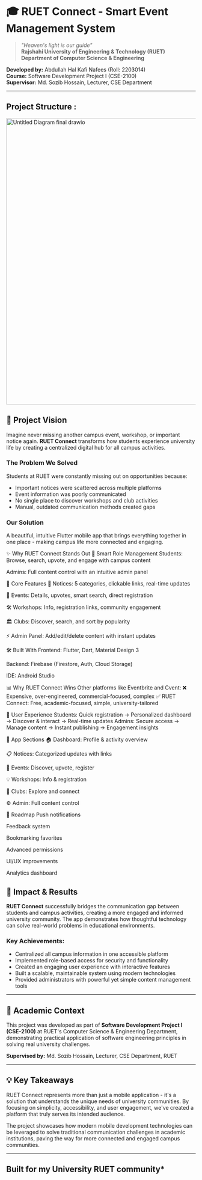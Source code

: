 # 🎓 RUET Connect - Smart Event Management System

> *"Heaven's light is our guide"*  
> **Rajshahi University of Engineering & Technology (RUET)**  
> **Department of Computer Science & Engineering**

**Developed by:** Abdullah Hal Kafi Nafees (Roll: 2203014)  
**Course:** Software Development Project I (CSE-2100)  
**Supervisor:** Md. Sozib Hossain, Lecturer, CSE Department

---
## Project Structure :

<img width="1335" height="762" alt="Untitled Diagram final  drawio" src="https://github.com/user-attachments/assets/57bf12f1-6ad0-4599-add2-a47f67822f75" />









## 🎯 Project Vision

Imagine never missing another campus event, workshop, or important notice again. **RUET Connect** transforms how students experience university life by creating a centralized digital hub for all campus activities.

### The Problem We Solved
Students at RUET were constantly missing out on opportunities because:
- Important notices were scattered across multiple platforms
- Event information was poorly communicated
- No single place to discover workshops and club activities
- Manual, outdated communication methods created gaps

### Our Solution
A beautiful, intuitive Flutter mobile app that brings everything together in one place - making campus life more connected and engaging.


✨ Why RUET Connect Stands Out
🔐 Smart Role Management
Students: Browse, search, upvote, and engage with campus content

Admins: Full content control with an intuitive admin panel

📱 Core Features
📢 Notices: 5 categories, clickable links, real-time updates

🎉 Events: Details, upvotes, smart search, direct registration

🛠️ Workshops: Info, registration links, community engagement

🏛️ Clubs: Discover, search, and sort by popularity

⚡ Admin Panel: Add/edit/delete content with instant updates

🛠️ Built With
Frontend: Flutter, Dart, Material Design 3

Backend: Firebase (Firestore, Auth, Cloud Storage)

IDE: Android Studio

📊 Why RUET Connect Wins
Other platforms like Eventbrite and Cvent:
❌ Expensive, over-engineered, commercial-focused, complex
✅ RUET Connect: Free, academic-focused, simple, university-tailored

🎨 User Experience
Students: Quick registration → Personalized dashboard → Discover & interact → Real-time updates
Admins: Secure access → Manage content → Instant publishing → Engagement insights

📱 App Sections
🏠 Dashboard: Profile & activity overview

📋 Notices: Categorized updates with links

🎊 Events: Discover, upvote, register

💡 Workshops: Info & registration

🤝 Clubs: Explore and connect

⚙️ Admin: Full content control

🚀 Roadmap
Push notifications

Feedback system

Bookmarking favorites

Advanced permissions

UI/UX improvements

Analytics dashboard


## 🎯 Impact & Results

**RUET Connect** successfully bridges the communication gap between students and campus activities, creating a more engaged and informed university community. The app demonstrates how thoughtful technology can solve real-world problems in educational environments.

### **Key Achievements:**
- Centralized all campus information in one accessible platform
- Implemented role-based access for security and functionality
- Created an engaging user experience with interactive features
- Built a scalable, maintainable system using modern technologies
- Provided administrators with powerful yet simple content management tools

---


## 🤝 Academic Context

This project was developed as part of **Software Development Project I (CSE-2100)** at RUET's Computer Science & Engineering Department, demonstrating practical application of software engineering principles in solving real university challenges.

**Supervised by:** Md. Sozib Hossain, Lecturer, CSE Department, RUET

---

## 💡 Key Takeaways

RUET Connect represents more than just a mobile application - it's a solution that understands the unique needs of university communities. By focusing on simplicity, accessibility, and user engagement, we've created a platform that truly serves its intended audience.

The project showcases how modern mobile development technologies can be leveraged to solve traditional communication challenges in academic institutions, paving the way for more connected and engaged campus communities.

---

## Built for my University RUET community*
